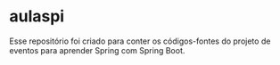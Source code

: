 # aulaspi

Esse repositório foi criado para conter os códigos-fontes do projeto de eventos para aprender Spring com Spring Boot.
